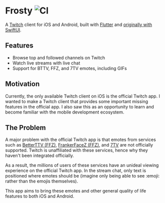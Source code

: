 # Frosty ![CI](https://github.com/tommyxchow/frosty/actions/workflows/main.yml/badge.svg)

A [Twitch](https://www.twitch.tv/) client for iOS and Android, built with [Flutter](https://flutter.dev/) and [originally with SwiftUI](https://github.com/tommyxchow/frosty-swiftui).

## Features

- Browse top and followed channels on Twitch
- Watch live streams with live chat
- Support for BTTV, FFZ, and 7TV emotes, including GIFs

## Motivation

Currently, the only available Twitch client on iOS is the official Twitch app. I wanted to make a Twitch client that provides some important missing features in the official app. I also saw this as an opportunity to learn and become familiar with the mobile development ecosystem.

## The Problem

A major problem with the official Twitch app is that emotes from services such as [BetterTTV (FFZ)](https://chrome.google.com/webstore/detail/betterttv/ajopnjidmegmdimjlfnijceegpefgped), [FrankerFaceZ (FFZ)](https://chrome.google.com/webstore/detail/frankerfacez/fadndhdgpmmaapbmfcknlfgcflmmmieb), and [7TV](https://chrome.google.com/webstore/detail/7tv/ammjkodgmmoknidbanneddgankgfejfh) are not officially supported. Twitch is unaffiliated with these services, hence why they haven't been integrated officially.

As a result, the millions of users of these services have an unideal viewing experience on the official Twitch app. In the stream chat, only text is positioned where emotes should be (imagine only being able to see :emoji: rather than the emojis themselves).

This app aims to bring these emotes and other general quality of life features to both iOS and Android.

